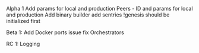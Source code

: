 Alpha 1
Add params for local and production
Peers - ID and params for local and production
Add binary builder
add sentries
!genesis should be initialized first

Beta 1:
Add Docker ports issue fix
Orchestrators

RC 1:
Logging